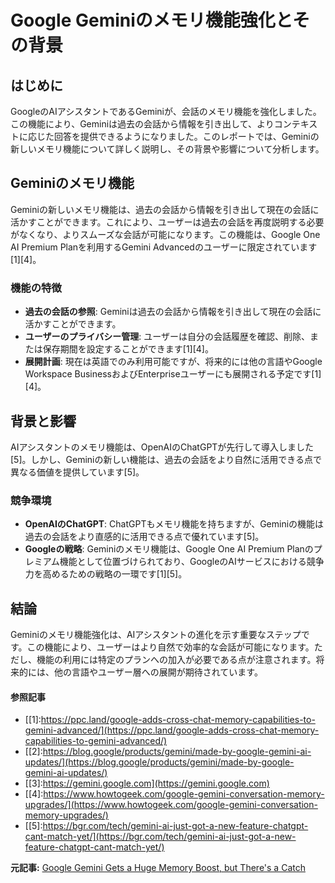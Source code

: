 # Google Geminiのメモリ機能強化とその背景

## はじめに

GoogleのAIアシスタントであるGeminiが、会話のメモリ機能を強化しました。この機能により、Geminiは過去の会話から情報を引き出して、よりコンテキストに応じた回答を提供できるようになりました。このレポートでは、Geminiの新しいメモリ機能について詳しく説明し、その背景や影響について分析します。

## Geminiのメモリ機能

Geminiの新しいメモリ機能は、過去の会話から情報を引き出して現在の会話に活かすことができます。これにより、ユーザーは過去の会話を再度説明する必要がなくなり、よりスムーズな会話が可能になります。この機能は、Google One AI Premium Planを利用するGemini Advancedのユーザーに限定されています[1][4]。

### 機能の特徴

- **過去の会話の参照**: Geminiは過去の会話から情報を引き出して現在の会話に活かすことができます。
- **ユーザーのプライバシー管理**: ユーザーは自分の会話履歴を確認、削除、または保存期間を設定することができます[1][4]。
- **展開計画**: 現在は英語でのみ利用可能ですが、将来的には他の言語やGoogle Workspace BusinessおよびEnterpriseユーザーにも展開される予定です[1][4]。

## 背景と影響

AIアシスタントのメモリ機能は、OpenAIのChatGPTが先行して導入しました[5]。しかし、Geminiの新しい機能は、過去の会話をより自然に活用できる点で異なる価値を提供しています[5]。

### 競争環境

- **OpenAIのChatGPT**: ChatGPTもメモリ機能を持ちますが、Geminiの機能は過去の会話をより直感的に活用できる点で優れています[5]。
- **Googleの戦略**: Geminiのメモリ機能は、Google One AI Premium Planのプレミアム機能として位置づけられており、GoogleのAIサービスにおける競争力を高めるための戦略の一環です[1][5]。

## 結論

Geminiのメモリ機能強化は、AIアシスタントの進化を示す重要なステップです。この機能により、ユーザーはより自然で効率的な会話が可能になります。ただし、機能の利用には特定のプランへの加入が必要である点が注意されます。将来的には、他の言語やユーザー層への展開が期待されています。

#### 参照記事
- [[1]:https://ppc.land/google-adds-cross-chat-memory-capabilities-to-gemini-advanced/](https://ppc.land/google-adds-cross-chat-memory-capabilities-to-gemini-advanced/)
- [[2]:https://blog.google/products/gemini/made-by-google-gemini-ai-updates/](https://blog.google/products/gemini/made-by-google-gemini-ai-updates/)
- [[3]:https://gemini.google.com](https://gemini.google.com)
- [[4]:https://www.howtogeek.com/google-gemini-conversation-memory-upgrades/](https://www.howtogeek.com/google-gemini-conversation-memory-upgrades/)
- [[5]:https://bgr.com/tech/gemini-ai-just-got-a-new-feature-chatgpt-cant-match-yet/](https://bgr.com/tech/gemini-ai-just-got-a-new-feature-chatgpt-cant-match-yet/)


**元記事:** [Google Gemini Gets a Huge Memory Boost, but There's a Catch](https://www.makeuseof.com/google-gemini-huge-memory-boost/)